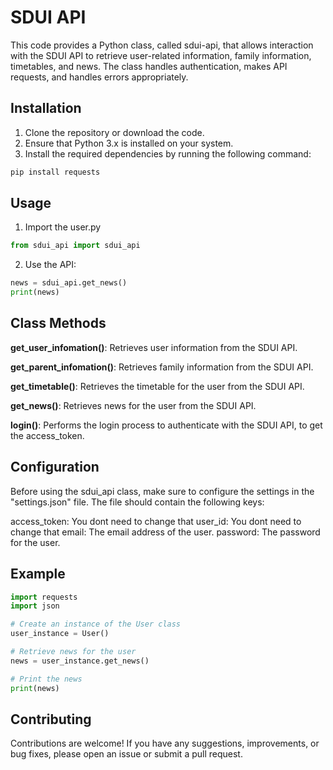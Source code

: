 # SDUI API

This code provides a Python class, called sdui-api, that allows interaction with the SDUI API to retrieve user-related information, family information, timetables, and news. The class handles authentication, makes API requests, and handles errors appropriately.

## Installation

1. Clone the repository or download the code.
2. Ensure that Python 3.x is installed on your system.
3. Install the required dependencies by running the following command:
```bash
pip install requests
```
## Usage

1. Import the user.py
```python
from sdui_api import sdui_api
```
2. Use the API:
```python
news = sdui_api.get_news()
print(news)
```

## Class Methods

**get_user_infomation()**: Retrieves user information from the SDUI API.

**get_parent_infomation()**: Retrieves family information from the SDUI API.

**get_timetable()**: Retrieves the timetable for the user from the SDUI API.

**get_news()**: Retrieves news for the user from the SDUI API.

**login()**: Performs the login process to authenticate with the SDUI API, to get the access_token.

## Configuration

Before using the sdui_api class, make sure to configure the settings in the "settings.json" file. The file should contain the following keys:

access_token: You dont need to change that 
user_id: You dont need to change that
email: The email address of the user.
password: The password for the user.

## Example
```python
import requests
import json

# Create an instance of the User class
user_instance = User()

# Retrieve news for the user
news = user_instance.get_news()

# Print the news
print(news)
```
## Contributing

Contributions are welcome! If you have any suggestions, improvements, or bug fixes, please open an issue or submit a pull request.
